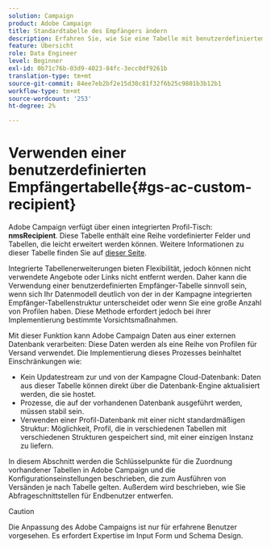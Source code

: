 ```yaml
---
solution: Campaign
product: Adobe Campaign
title: Standardtabelle des Empfängers ändern
description: Erfahren Sie, wie Sie eine Tabelle mit benutzerdefiniertem Empfänger verwenden
feature: Übersicht
role: Data Engineer
level: Beginner
exl-id: 0b71c76b-03d9-4023-84fc-3ecc0df9261b
translation-type: tm+mt
source-git-commit: 84ee7eb2bf2e15d30c81f32f6b25c9801b3b12b1
workflow-type: tm+mt
source-wordcount: '253'
ht-degree: 2%

---
```


# Verwenden einer benutzerdefinierten Empfängertabelle{#gs-ac-custom-recipient}

Adobe Campaign verfügt über einen integrierten Profil-Tisch: **nmsRecipient**. Diese Tabelle enthält eine Reihe vordefinierter Felder und Tabellen, die leicht erweitert werden können. Weitere Informationen zu dieser Tabelle finden Sie auf [dieser Seite](datamodel.md#ootb-profiles).

Integrierte Tabellenerweiterungen bieten Flexibilität, jedoch können nicht verwendete Angebote oder Links nicht entfernt werden. Daher kann die Verwendung einer benutzerdefinierten Empfänger-Tabelle sinnvoll sein, wenn sich Ihr Datenmodell deutlich von der in der Kampagne integrierten Empfänger-Tabellenstruktur unterscheidet oder wenn Sie eine große Anzahl von Profilen haben.  Diese Methode erfordert jedoch bei ihrer Implementierung bestimmte Vorsichtsmaßnahmen.

Mit dieser Funktion kann Adobe Campaign Daten aus einer externen Datenbank verarbeiten: Diese Daten werden als eine Reihe von Profilen für Versand verwendet. Die Implementierung dieses Prozesses beinhaltet Einschränkungen wie:

* Kein Updatestream zur und von der Kampagne Cloud-Datenbank: Daten aus dieser Tabelle können direkt über die Datenbank-Engine aktualisiert werden, die sie hostet.
* Prozesse, die auf der vorhandenen Datenbank ausgeführt werden, müssen stabil sein.
* Verwenden einer Profil-Datenbank mit einer nicht standardmäßigen Struktur: Möglichkeit, Profil, die in verschiedenen Tabellen mit verschiedenen Strukturen gespeichert sind, mit einer einzigen Instanz zu liefern.

In diesem Abschnitt werden die Schlüsselpunkte für die Zuordnung vorhandener Tabellen in Adobe Campaign und die Konfigurationseinstellungen beschrieben, die zum Ausführen von Versänden je nach Tabelle gelten. Außerdem wird beschrieben, wie Sie Abfrageschnittstellen für Endbenutzer entwerfen.

>[!CAUTION]
>
>Die Anpassung des Adobe Campaigns ist nur für erfahrene Benutzer vorgesehen. Es erfordert Expertise im Input Form und Schema Design.

